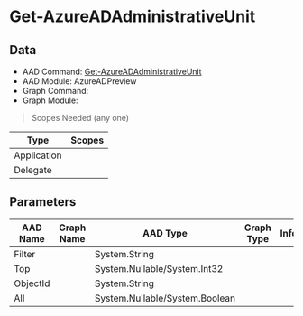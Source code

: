 # Get-AzureADAdministrativeUnit

> 

## Data

+ AAD Command: [Get-AzureADAdministrativeUnit](https://docs.microsoft.com/en-us/powershell/module/AzureADPreview/Get-AzureADAdministrativeUnit)
+ AAD Module: AzureADPreview
+ Graph Command: [](https://docs.microsoft.com/en-us/powershell/module//)
+ Graph Module: 

> Scopes Needed (any one)

|Type|Scopes|
|---|---|
|Application||
|Delegate||

## Parameters

|AAD Name|Graph Name|AAD Type|Graph Type|Infos|
|---|---|---|---|---|
|Filter||System.String|||
|Top||System.Nullable/System.Int32|||
|ObjectId||System.String|||
|All||System.Nullable/System.Boolean|||

